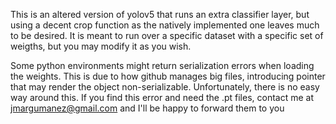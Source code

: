 This is an altered version of yolov5 that runs an extra classifier layer, but using a decent crop function as the natively implemented one leaves much to be desired. It is meant to run over a specific dataset with a specific set of weigths, but you may modify it as you wish.

Some python environments might return serialization errors when loading the weights. This is due to how github manages big files, introducing pointer that may render the object non-serializable. Unfortunately, there is no easy way around this. If you find this error and need the .pt files, contact me at jmargumanez@gmail.com and I'll be happy to forward them to you
